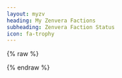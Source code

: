 ```yaml
---
layout: myzv
heading: My Zenvera Factions
subheading: Zenvera Faction Status
icon: fa-trophy
---
```

{% raw %}
<p id="factions"></p>
<script>$.get('https://myzv.herokuapp.com/factions.php', function( data ) { $( '#factions' ).html( data ); });</script>
{% endraw %}
